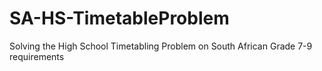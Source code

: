 # SA-HS-TimetableProblem
 Solving the High School Timetabling Problem on South African Grade 7-9 requirements
